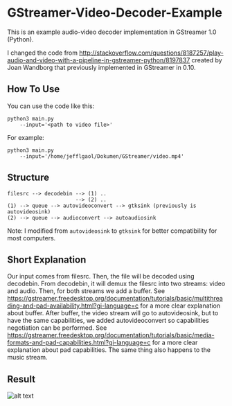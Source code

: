 # GStreamer-Video-Decoder-Example
This is an example audio-video decoder implementation in GStreamer 1.0 (Python).

I changed the code from http://stackoverflow.com/questions/8187257/play-audio-and-video-with-a-pipeline-in-gstreamer-python/8197837 created by Joan Wandborg that previously implemented in GStreamer in 0.10.

## How To Use
You can use the code like this:
```
python3 main.py
    --input='<path to video file>'
```
For example:
```
python3 main.py
    --input='/home/jefflgaol/Dokumen/GStreamer/video.mp4'
```

## Structure
```
filesrc --> decodebin --> (1) ..
                      --> (2) ..
(1) --> queue --> autovideoconvert --> gtksink (previously is autovideosink)
(2) --> queue --> audioconvert --> autoaudiosink
```
Note: I modified from ```autovideosink``` to ```gtksink``` for better compatibility for most computers.

## Short Explanation
Our input comes from filesrc. Then, the file will be decoded using decodebin. From decodebin, it will demux the filesrc into two streams: video and audio. Then, for both streams we add a buffer. See https://gstreamer.freedesktop.org/documentation/tutorials/basic/multithreading-and-pad-availability.html?gi-language=c for a more clear explanation about buffer. After buffer, the video stream will go to autovideosink, but to have the same capabilities, we added autovideoconvert so capabilities negotiation can be performed. See https://gstreamer.freedesktop.org/documentation/tutorials/basic/media-formats-and-pad-capabilities.html?gi-language=c for a more clear explanation about pad capabilities. The same thing also happens to the music stream.

## Result
![alt text](https://github.com/jefflgaol/GStreamer-Video-Decoder-Example/blob/master/test.gif)
